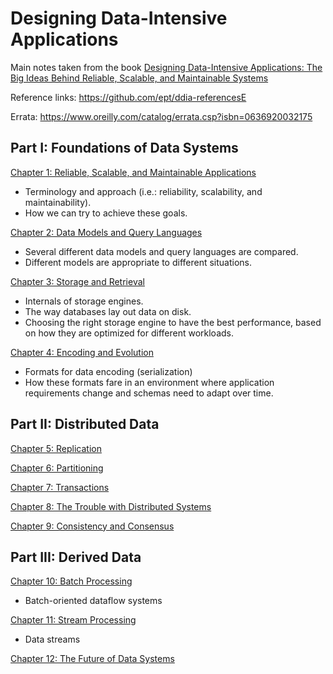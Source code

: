 # Designing Data-Intensive Applications

Main notes taken from the book
[Designing Data-Intensive Applications: The Big Ideas Behind Reliable, Scalable, and Maintainable Systems](https://a.co/d/0Cxxz3g)

Reference links: https://github.com/ept/ddia-referencesE

Errata: https://www.oreilly.com/catalog/errata.csp?isbn=0636920032175

## Part I: Foundations of Data Systems

[Chapter 1: Reliable, Scalable, and Maintainable Applications](./Chapter1)

- Terminology and approach (i.e.: reliability, scalability, and maintainability).
- How we can try to achieve these goals.

[Chapter 2: Data Models and Query Languages](./Chapter2)

- Several different data models and query languages are compared.
- Different models are appropriate to different situations.

[Chapter 3: Storage and Retrieval](./Chapter3)

- Internals of storage engines.
- The way databases lay out data on disk.
- Choosing the right storage engine to have the best performance, based on how they are optimized for different
  workloads.

[Chapter 4: Encoding and Evolution](./Chapter4)

- Formats for data encoding (serialization)
- How these formats fare in an environment where application requirements change and schemas need to adapt over time.

## Part II: Distributed Data

[Chapter 5: Replication](./Chapter5)

[Chapter 6: Partitioning](./Chapter6)

[Chapter 7: Transactions](./Chapter7)

[Chapter 8: The Trouble with Distributed Systems](./Chapter8)

[Chapter 9: Consistency and Consensus](./Chapter9)

## Part III: Derived Data

[Chapter 10: Batch Processing](./Chapter10)

- Batch-oriented dataflow systems

[Chapter 11: Stream Processing](./Chapter11)

- Data streams

[Chapter 12: The Future of Data Systems](./Chapter12)
